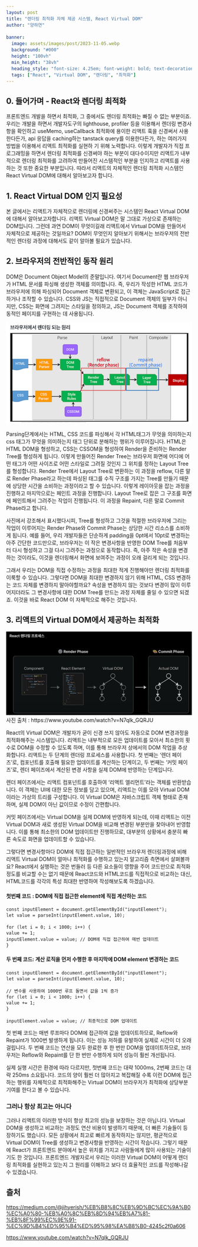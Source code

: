```yaml
---
layout: post  
title: "렌더링 최적화 자체 제공 시스템, React Virtual DOM"
author: "양하연"

banner:
  image: assets/images/post/2023-11-05.webp
  background: "#000"
  height: "100vh"
  min_height: "38vh"
  heading_style: "font-size: 4.25em; font-weight: bold; text-decoration: underline"
  tags: ["React", "Virtual DOM", "렌더링", "최적화"]
---
```


## 0. 들어가며 - React와 렌더링 최적화

프론트엔드 개발을 하면서 최적화, 그 중에서도 렌더링 최적화는 빠질 수 없는 부분이죠. 우리는 개발을 하면서 개발자도구의 lighthouse, profiler 등을 이용해서 렌더링 변경사항을 확인하고 useMemo, useCallback 최적화에 용이한 리액트 훅을 신경써서 사용한다든가, api 응답을 caching하는 tanstack query를 이용한다든가, 하는 여러가지 방법을 이용해서 리액트 최적화를 실현하 기 위해 노력합니다. 이렇게 개발자가 직접 프로그래밍을 하면서 렌더링 최적화를 신경써야 하는 부분이 대다수이지만 리액트가 내부적으로 렌더링 최적화를 고려하여 만들어진 시스템적인 부분을 인지하고 리액트를 사용하는 것 또한 중요한 부분입니다. 따라서 리액트의 자체적인 렌더링 최적화 시스템인 React Virtual DOM에 대해서 알아보고자 합니다.

## 1. React Virtual DOM 인지 필요성

본 글에서는 리액트가 자체적으로 렌더링에 신경써주는 시스템인 React Virtual DOM에 대해서 알아보고자합니다. 리액트 Virtual DOM은 말 그대로 가상으로 존재하는 DOM입니다. 그런데 과연 DOM이 무엇이길래 리액트에서 Virtual DOM을 만들어서 자체적으로 제공하는 것일까요? DOM이 무엇인지 알아보기 위해서는 브라우저의 전반적인 렌더링 과정에 대해서도 같이 알아볼 필요가 있습니다.

## 2. 브라우저의 전반적인 동작 원리

DOM은 Document Object Model의 준말입니다. 여기서 Document란 웹 브라우저가 HTML 문서를 파싱해 생성한 객체를 의미합니다. 즉, 우리가 작성한 HTML 코드가 브라우저에 의해 파싱되어 Document 객체로 변환되고, 이 객체는 JavaScript로 접근하거나 조작할 수 있습니다. CSS와 JS는 직접적으로 Document 객체의 일부가 아니지만, CSS는 화면에 그려지는 스타일을 정의하고, JS는 Document 객체를 조작하여 동적인 페이지를 구현하는 데 사용됩니다.

![브라우저 렌더링 원리.png](https://github.com/Kernel360/blog-image/blob/236a1a804d95e76c4ed50896e51a16835401c53c/2024/0920/%EB%B8%8C%EB%9D%BC%EC%9A%B0%EC%A0%80%20%EB%A0%8C%EB%8D%94%EB%A7%81%20%EC%9B%90%EB%A6%AC.png)

Parsing단계에서는 HTML, CSS 코드를 파싱해서 각 HTML태그가 무엇을 의미하는지 css 태그가 무엇을 의미하는지 태그 단위로 분해하는 행위가 이루어집니다. HTML은 HTML DOM을 형성하고, CSS는 CSSOM을 형성하여 Render을 준비하는 Render Tree를 형성하게 됩니다. 이렇게 만들어진 Render Tree는 브라우저 화면에 어디에 어떤 태그가 어떤 사이즈로 어떤 스타일로 그려질 것인지 그 위치를 정하는 Layout Tree를 형성합니다. Render Tree에서 Layout Tree로 변환하는 이 과정을 reflow, 다른 말로 Render Phase라고 하는데 파싱된 태그를 수직 구조를 가지는 Tree를 만들기 때문에 상당한 시간을 소비하는 과정이라고 할 수 있습니다.
이렇게 레이아웃을 잡는 과정을 진행하고 마지막으로는 페인트 과정을 진행합니다. Layout Tree로 잡은 그 구조를 화면에 페인트해서 그려주는 작업이 진행됩니다. 이 과정을 Repaint, 다른 말로 Commit Phase라고 합니다.

사진에서 강조해서 표시했다시피, Tree를 형성하고 그것을 적절한 브라우저에 그리는 작업이 이루어지는 Render Phase와 Commit Phase는 상당한 시간 리소스를 소비하게 됩니다. 예를 들어, 우리 개발자들은 단순하게 padding을 0pt에서 10pt로 변경하는 아주 간단한 코드만으로, 브라우저는 이 작은 변경사항을 반영한 DOM Tree를 처음부터 다시 형성하고 그걸 다시 그려주는 과정으로 동작합니다. 즉, 아주 작은 속성을 변경하는 것이라도, 이것을 렌더링해서 화면에 보여주는 과정이 오래 걸리게 되는 것입니다.

그래서 우리는 DOM을 직접 수정하는 과정을 최대한 적게 진행해야만 렌더링 최적화를 이룩할 수 있습니다. 그렇다면 DOM을 최대한 변경하지 않기 위해 HTML, CSS 변경하는 코드 자체를 변경하지 말아야할까요? 속성을 변경하지 않는 것보다 변경이 많이 이루어지더라도 그 변경사항에 대한 DOM Tree를 만드는 과정 자체를 줄일 수 있으면 되겠죠. 이것을 바로 React DOM 이 자체적으로 해주는 것입니다.

## 3. 리액트의 Virtual DOM에서 제공하는 최적화

<img src="https://github.com/Kernel360/blog-image/blob/236a1a804d95e76c4ed50896e51a16835401c53c/2024/0920/React%20%EB%A0%8C%EB%8D%94%EB%A7%81%20%ED%94%84%EB%A1%9C%EC%84%B8%EC%8A%A4.png"/>
사진 출처 : https://www.youtube.com/watch?v=N7qlk_GQRJU

React의 Virtual DOM은 개발자가 굳이 신경 쓰지 않아도 자동으로 DOM 변경과정을 최적화해주는 시스템입니다. 리액트는 내부적으로 모든 업데이트를 모아서 최소한의 횟수로 DOM을 수정할 수 있도록 하며, 이를 통해 브라우저 상에서의 DOM 작업을 추상화합니다. 리액트는 두 단계의 렌더링 프로세스를 사용합니다. 첫 번째는 ‘렌더 페이즈’로, 컴포넌트를 호출해 필요한 업데이트를 계산하는 단계이고, 두 번째는 ‘커밋 페이즈’로, 렌더 페이즈에서 계산된 변경 사항을 실제 DOM에 반영하는 단계입니다.

렌더 페이즈에서는 리액트 컴포넌트를 호출하여 ‘리액트 엘리먼트’라는 객체를 반환받습니다. 이 객체는 UI에 대한 모든 정보를 담고 있으며, 리액트는 이를 모아 Virtual DOM이라는 가상의 트리를 구성합니다. 이 Virtual DOM은 자바스크립트 객체 형태로 존재하며, 실제 DOM이 아닌 값이므로 수정이 간편합니다.

커밋 페이즈에서는 Virtual DOM을 실제 DOM에 반영하게 되는데, 이때 리액트는 이전 Virtual DOM과 새로 생성된 Virtual DOM을 비교해 변경된 부분만을 찾아내어 반영합니다. 이를 통해 최소한의 DOM 업데이트만 진행하므로, 대부분의 상황에서 충분히 빠른 속도로 화면을 업데이트할 수 있습니다.

그렇다면 변경사항마다 DOM에 직접 접근하는 일반적인 브라우저 렌더링과정에 비해 리액트 Virtual DOM이 얼마나 최적화를 수행하고 있는지 알고리즘 측면에서 살펴볼까요? React에서 실행하는 것은 번들러 등 다른 요소들이 영향을 주어 코드만으로 최적화 정도를 비교할 수는 없기 때문에 React코드와 HTML코드를 직접적으로 비교하는 대신, HTML코드를 각각의 특성 최대한 반영하여 작성해보도록 하겠습니다.

#### 첫번째 코드 : DOM에 직접 접근한 element에 직접 계산하는 코드

```
const inputElement = document.getElementById("inputElement");
let value = parseInt(inputElement.value, 10);

for (let i = 0; i < 1000; i++) {
value += 1;
inputElement.value = value; // DOM에 직접 접근하여 매번 업데이트
}
```

#### 두 번째 코드: 계산 로직을 먼저 수행한 후 마지막에 DOM element 변경하는 코드

```
const inputElement = document.getElementById("inputElement");
let value = parseInt(inputElement.value, 10);

// 변수를 사용하여 1000번 루프 돌면서 값을 1씩 증가
for (let i = 0; i < 1000; i++) {
value += 1;
}

inputElement.value = value; // 최종적으로 DOM 업데이트
```

첫 번째 코드는 매번 루프마다 DOM에 접근하여 값을 업데이트하므로, Reflow와 Repaint가 1000번 발생하게 됩니다. 이는 성능 저하를 유발하여 실제로 시간이 더 오래 걸립니다. 두 번째 코드는 연산을 모두 완료한 후 한 번만 DOM을 업데이트하므로, 브라우저는 Reflow와 Repaint를 단 한 번만 수행하게 되어 성능이 훨씬 개선됩니다.

실제 실행 시간은 환경에 따라 다르지만, 첫번째 코드는 대략 1000ms, 2번째 코드는 대략 250ms 소요됩니다. 코드의 양이 훨씬 더 많아지고 복잡해질 수록 이런 DOM에 접근하는 행위를 자체적으로 최적화해주는 Virtual DOM이 브라우저가 최적화에 상당부분 기여를 한다고 볼 수 있습니다.

### 그러나 항상 최고는 아니다

그러나 리액트의 이러한 방식이 항상 최고의 성능을 보장하는 것은 아닙니다. Virtual DOM을 생성하고 비교하는 과정도 연산 비용이 발생하기 때문에, 더 빠른 기술들이 등장하기도 했습니다. 모든 상황에서 최고로 빠르게 동작하지는 않지만, 평균적으로 Virtual DOM이 Tree를 생성하고 변경사항을 반영하는 시간이 작습니다. 그렇기 때문에 React가 프론트엔드 분야에서 높은 위치를 가지고 사람들에게 많이 사용되는 기술이기도 한 것입니다. 프론트엔드 개발자로서 우리는 이러한 Virtual DOM이 어떻게 렌더링 최적화를 실현하고 있는지 그 원리를 이해하고 보다 더 효율적인 코드를 작성해나갈 수 있겠습니다.

## 츨처

https://medium.com/@jihyerish/%EB%B8%8C%EB%9D%BC%EC%9A%B0%EC%A0%80-%EB%A0%8C%EB%8D%94%EB%A7%81-%EB%8F%99%EC%9E%91-%EC%9D%B4%ED%95%B4%ED%95%98%EA%B8%B0-4245c2f0a606

https://www.youtube.com/watch?v=N7qlk_GQRJU

